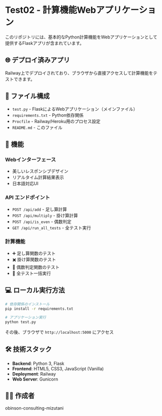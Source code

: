 # Test02 - 計算機能Webアプリケーション

このリポジトリには、基本的なPython計算機能をWebアプリケーションとして提供するFlaskアプリが含まれています。

## 🌐 デプロイ済みアプリ

Railway上でデプロイされており、ブラウザから直接アクセスして計算機能をテストできます。

## 📁 ファイル構成

- `test.py` - FlaskによるWebアプリケーション（メインファイル）
- `requirements.txt` - Python依存関係
- `Procfile` - Railway/Heroku用のプロセス設定
- `README.md` - このファイル

## 🚀 機能

### Webインターフェース
- 美しいレスポンシブデザイン
- リアルタイム計算結果表示
- 日本語対応UI

### API エンドポイント
- `POST /api/add` - 足し算計算
- `POST /api/multiply` - 掛け算計算  
- `POST /api/is_even` - 偶数判定
- `GET /api/run_all_tests` - 全テスト実行

### 計算機能
- ➕ 足し算関数のテスト
- ✖️ 掛け算関数のテスト  
- 🔢 偶数判定関数のテスト
- 🧪 全テスト一括実行

## 💻 ローカル実行方法

```bash
# 依存関係のインストール
pip install -r requirements.txt

# アプリケーション実行
python test.py
```

その後、ブラウザで `http://localhost:5000` にアクセス

## 🛠️ 技術スタック

- **Backend**: Python 3, Flask
- **Frontend**: HTML5, CSS3, JavaScript (Vanilla)
- **Deployment**: Railway
- **Web Server**: Gunicorn

## 👨‍💻 作成者

obinson-consulting-mizutani

